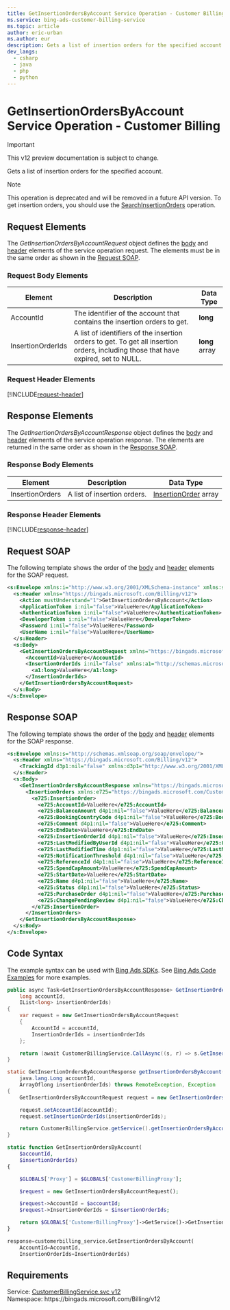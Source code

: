```yaml
---
title: GetInsertionOrdersByAccount Service Operation - Customer Billing
ms.service: bing-ads-customer-billing-service
ms.topic: article
author: eric-urban
ms.author: eur
description: Gets a list of insertion orders for the specified account.
dev_langs: 
  - csharp
  - java
  - php
  - python
---
```

# GetInsertionOrdersByAccount Service Operation - Customer Billing

> [!IMPORTANT]
> This v12 preview documentation is subject to change.

Gets a list of insertion orders for the specified account.

> [!NOTE]
> This operation is deprecated and will be removed in a future API version. To get insertion orders, you should use the [SearchInsertionOrders](../customer-billing-service/searchinsertionorders.md) operation.

## <a name="request"></a>Request Elements
The *GetInsertionOrdersByAccountRequest* object defines the [body](#request-body) and [header](#request-header) elements of the service operation request. The elements must be in the same order as shown in the [Request SOAP](#request-soap). 

### <a name="request-body"></a>Request Body Elements

|Element|Description|Data Type|
|-----------|---------------|-------------|
|<a name="accountid"></a>AccountId|The identifier of the account that contains the insertion orders to get.|**long**|
|<a name="insertionorderids"></a>InsertionOrderIds|A list of identifiers of the insertion orders to get. To get all insertion orders, including those that have expired, set to NULL.|**long** array|

### <a name="request-header"></a>Request Header Elements
[!INCLUDE[request-header](./includes/request-header.md)]

## <a name="response"></a>Response Elements
The *GetInsertionOrdersByAccountResponse* object defines the [body](#response-body) and [header](#response-header) elements of the service operation response. The elements are returned in the same order as shown in the [Response SOAP](#response-soap).

### <a name="response-body"></a>Response Body Elements

|Element|Description|Data Type|
|-----------|---------------|-------------|
|<a name="insertionorders"></a>InsertionOrders|A list of insertion orders.|[InsertionOrder](insertionorder.md) array|

### <a name="response-header"></a>Response Header Elements
[!INCLUDE[response-header](./includes/response-header.md)]

## <a name="request-soap"></a>Request SOAP
The following template shows the order of the [body](#request-body) and [header](#request-header) elements for the SOAP request.

```xml
<s:Envelope xmlns:i="http://www.w3.org/2001/XMLSchema-instance" xmlns:s="http://schemas.xmlsoap.org/soap/envelope/">
  <s:Header xmlns="https://bingads.microsoft.com/Billing/v12">
    <Action mustUnderstand="1">GetInsertionOrdersByAccount</Action>
    <ApplicationToken i:nil="false">ValueHere</ApplicationToken>
    <AuthenticationToken i:nil="false">ValueHere</AuthenticationToken>
    <DeveloperToken i:nil="false">ValueHere</DeveloperToken>
    <Password i:nil="false">ValueHere</Password>
    <UserName i:nil="false">ValueHere</UserName>
  </s:Header>
  <s:Body>
    <GetInsertionOrdersByAccountRequest xmlns="https://bingads.microsoft.com/Billing/v12">
      <AccountId>ValueHere</AccountId>
      <InsertionOrderIds i:nil="false" xmlns:a1="http://schemas.microsoft.com/2003/10/Serialization/Arrays">
        <a1:long>ValueHere</a1:long>
      </InsertionOrderIds>
    </GetInsertionOrdersByAccountRequest>
  </s:Body>
</s:Envelope>
```

## <a name="response-soap"></a>Response SOAP
The following template shows the order of the [body](#response-body) and [header](#response-header) elements for the SOAP response.

```xml
<s:Envelope xmlns:s="http://schemas.xmlsoap.org/soap/envelope/">
  <s:Header xmlns="https://bingads.microsoft.com/Billing/v12">
    <TrackingId d3p1:nil="false" xmlns:d3p1="http://www.w3.org/2001/XMLSchema-instance">ValueHere</TrackingId>
  </s:Header>
  <s:Body>
    <GetInsertionOrdersByAccountResponse xmlns="https://bingads.microsoft.com/Billing/v12">
      <InsertionOrders xmlns:e725="https://bingads.microsoft.com/Customer/v12/Entities" d4p1:nil="false" xmlns:d4p1="http://www.w3.org/2001/XMLSchema-instance">
        <e725:InsertionOrder>
          <e725:AccountId>ValueHere</e725:AccountId>
          <e725:BalanceAmount d4p1:nil="false">ValueHere</e725:BalanceAmount>
          <e725:BookingCountryCode d4p1:nil="false">ValueHere</e725:BookingCountryCode>
          <e725:Comment d4p1:nil="false">ValueHere</e725:Comment>
          <e725:EndDate>ValueHere</e725:EndDate>
          <e725:InsertionOrderId d4p1:nil="false">ValueHere</e725:InsertionOrderId>
          <e725:LastModifiedByUserId d4p1:nil="false">ValueHere</e725:LastModifiedByUserId>
          <e725:LastModifiedTime d4p1:nil="false">ValueHere</e725:LastModifiedTime>
          <e725:NotificationThreshold d4p1:nil="false">ValueHere</e725:NotificationThreshold>
          <e725:ReferenceId d4p1:nil="false">ValueHere</e725:ReferenceId>
          <e725:SpendCapAmount>ValueHere</e725:SpendCapAmount>
          <e725:StartDate>ValueHere</e725:StartDate>
          <e725:Name d4p1:nil="false">ValueHere</e725:Name>
          <e725:Status d4p1:nil="false">ValueHere</e725:Status>
          <e725:PurchaseOrder d4p1:nil="false">ValueHere</e725:PurchaseOrder>
          <e725:ChangePendingReview d4p1:nil="false">ValueHere</e725:ChangePendingReview>
        </e725:InsertionOrder>
      </InsertionOrders>
    </GetInsertionOrdersByAccountResponse>
  </s:Body>
</s:Envelope>
```

## <a name="example"></a>Code Syntax
The example syntax can be used with [Bing Ads SDKs](../guides/client-libraries.md). See [Bing Ads Code Examples](../guides/code-examples.md) for more examples.
```csharp
public async Task<GetInsertionOrdersByAccountResponse> GetInsertionOrdersByAccountAsync(
	long accountId,
	IList<long> insertionOrderIds)
{
	var request = new GetInsertionOrdersByAccountRequest
	{
		AccountId = accountId,
		InsertionOrderIds = insertionOrderIds
	};

	return (await CustomerBillingService.CallAsync((s, r) => s.GetInsertionOrdersByAccountAsync(r), request));
}
```
```java
static GetInsertionOrdersByAccountResponse getInsertionOrdersByAccount(
	java.lang.Long accountId,
	ArrayOflong insertionOrderIds) throws RemoteException, Exception
{
	GetInsertionOrdersByAccountRequest request = new GetInsertionOrdersByAccountRequest();

	request.setAccountId(accountId);
	request.setInsertionOrderIds(insertionOrderIds);

	return CustomerBillingService.getService().getInsertionOrdersByAccount(request);
}
```
```php
static function GetInsertionOrdersByAccount(
	$accountId,
	$insertionOrderIds)
{

	$GLOBALS['Proxy'] = $GLOBALS['CustomerBillingProxy'];

	$request = new GetInsertionOrdersByAccountRequest();

	$request->AccountId = $accountId;
	$request->InsertionOrderIds = $insertionOrderIds;

	return $GLOBALS['CustomerBillingProxy']->GetService()->GetInsertionOrdersByAccount($request);
}
```
```python
response=customerbilling_service.GetInsertionOrdersByAccount(
	AccountId=AccountId,
	InsertionOrderIds=InsertionOrderIds)
```

## Requirements
Service: [CustomerBillingService.svc v12](https://clientcenter.api.bingads.microsoft.com/Api/Billing/v12/CustomerBillingService.svc)  
Namespace: https\://bingads.microsoft.com/Billing/v12  

